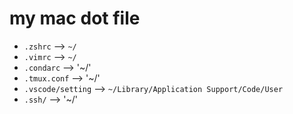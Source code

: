 # my mac dot file
* `.zshrc` --> `~/`
* `.vimrc` --> `~/`
* `.condarc` --> '~/'
* `.tmux.conf` --> '~/'
* `.vscode/setting` --> `~/Library/Application Support/Code/User`
* `.ssh/` --> '~/'
